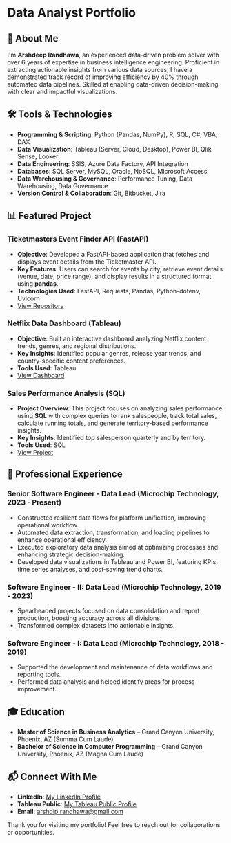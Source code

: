 # Data Analyst Portfolio

## 📌 About Me

I'm **Arshdeep Randhawa**, an experienced data-driven problem solver with over 6 years of expertise in business intelligence engineering. Proficient in extracting actionable insights from various data sources, I have a demonstrated track record of improving efficiency by 40% through automated data pipelines. Skilled at enabling data-driven decision-making with clear and impactful visualizations.

## 🛠️ Tools & Technologies

- **Programming & Scripting**: Python (Pandas, NumPy), R, SQL, C#, VBA, DAX
- **Data Visualization**: Tableau (Server, Cloud, Desktop), Power BI, Qlik Sense, Looker
- **Data Engineering**: SSIS, Azure Data Factory, API Integration
- **Databases**: SQL Server, MySQL, Oracle, NoSQL, Microsoft Access
- **Data Warehousing & Governance**: Performance Tuning, Data Warehousing, Data Governance
- **Version Control & Collaboration**: Git, Bitbucket, Jira

## 📊 Featured Project

### **Ticketmasters Event Finder API (FastAPI)**  

- **Objective**: Developed a FastAPI-based application that fetches and displays event details from the Ticketmaster API.  
- **Key Features**: Users can search for events by city, retrieve event details (venue, date, price range), and display results in a structured format using **pandas**.  
- **Technologies Used**: FastAPI, Requests, Pandas, Python-dotenv, Uvicorn  
- [View Repository](https://github.com/arshrandhawa/portfolio/tree/main/Python/TicketmastersEventFinderAPI)

### **Netflix Data Dashboard (Tableau)**

- **Objective**: Built an interactive dashboard analyzing Netflix content trends, genres, and regional distributions.
- **Key Insights**: Identified popular genres, release year trends, and country-specific content preferences.
- **Tools Used**: Tableau 
- [View Dashboard](https://public.tableau.com/app/profile/arshdeep.randhawa6351/viz/NetflixAnalysis_17389690500210/Dashboard1)

### **Sales Performance Analysis (SQL)**

- **Project Overview**: This project focuses on analyzing sales performance using **SQL** with complex queries to rank salespeople, track total sales, calculate running totals, and generate territory-based performance insights. 
- **Key Insights**: Identified top salesperson quarterly and by territory.
- **Tools Used**: SQL 
- [View Project](https://github.com/arshrandhawa/portfolio/tree/main/SQL/SalesPerformanceAnalysis/SalesPerformanceViewByArsh.sql)  


## 🚀 Professional Experience

### **Senior Software Engineer - Data Lead** (Microchip Technology, 2023 - Present)

- Constructed resilient data flows for platform unification, improving operational workflow.
- Automated data extraction, transformation, and loading pipelines to enhance operational efficiency.
- Executed exploratory data analysis aimed at optimizing processes and enhancing strategic decision-making.
- Developed data visualizations in Tableau and Power BI, featuring KPIs, time series analyses, and cost-saving trend charts.

### **Software Engineer - II: Data Lead** (Microchip Technology, 2019 - 2023)

- Spearheaded projects focused on data consolidation and report production, boosting accuracy across all divisions.
- Transformed complex datasets into actionable insights.

### **Software Engineer - I: Data Lead** (Microchip Technology, 2018 - 2019)

- Supported the development and maintenance of data workflows and reporting tools.
- Performed data analysis and helped identify areas for process improvement.

## 🎓 Education

- **Master of Science in Business Analytics** – Grand Canyon University, Phoenix, AZ (Summa Cum Laude)
- **Bachelor of Science in Computer Programming** – Grand Canyon University, Phoenix, AZ (Magna Cum Laude)

## 📬 Connect With Me

- **LinkedIn**: [My LinkedIn Profile](https://www.linkedin.com/in/arshrandhawa11/)
- **Tableau Public**: [My Tableau Public Profile](https://public.tableau.com/app/profile/arshdeep.randhawa6351/vizzes)
- **Email**: [arshdip.randhawa@gmail.com](mailto:arshdip.randhawa@gmail.com)

Thank you for visiting my portfolio! Feel free to reach out for collaborations or opportunities.

